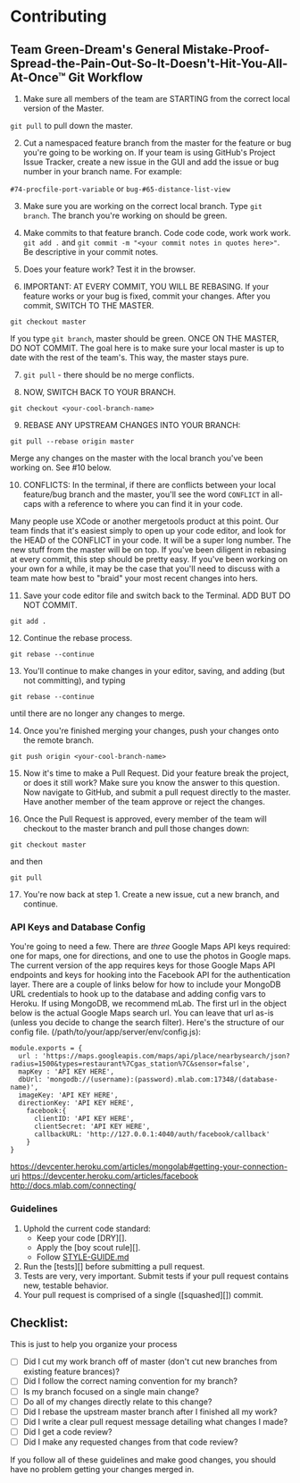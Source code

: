 # Contributing

## Team Green-Dream's General Mistake-Proof-Spread-the-Pain-Out-So-It-Doesn't-Hit-You-All-At-Once™ Git Workflow

1. Make sure all members of the team are STARTING from the correct local version of the Master. 

`git pull` to pull down the master. 

2. Cut a namespaced feature branch from the master for the feature or bug you're going to be working on. If your team is using GitHub's Project Issue Tracker, create a new issue in the GUI and add the issue or bug number in your branch name. For example: 

`#74-procfile-port-variable` or `bug-#65-distance-list-view`
  
3. Make sure you are working on the correct local branch. Type `git branch`. The branch you're working on should be green.

4. Make commits to that feature branch. Code code code, work work work. `git add .` and `git commit -m "<your commit notes in quotes here>"`. Be descriptive in your commit notes. 

5. Does your feature work? Test it in the browser. 

6. IMPORTANT: AT EVERY COMMIT, YOU WILL BE REBASING. If your feature works or your bug is fixed, commit your changes. After you commit, SWITCH TO THE MASTER. 

`git checkout master`

If you type `git branch`, master should be green. ONCE ON THE MASTER, DO NOT COMMIT. The goal here is to make sure your local master is up to date with the rest of the team's. This way, the master stays pure. 

7. `git pull` - there should be no merge conflicts.

8. NOW, SWITCH BACK TO YOUR BRANCH. 

`git checkout <your-cool-branch-name>`

9. REBASE ANY UPSTREAM CHANGES INTO YOUR BRANCH:

`git pull --rebase origin master`

Merge any changes on the master with the local branch you've been working on. See #10 below.

10. CONFLICTS: In the terminal, if there are conflicts between your local feature/bug branch and the master, you'll see the word `CONFLICT` in all-caps with a reference to where you can find it in your code.

Many people use XCode or another mergetools product at this point. Our team finds that it's easiest simply to open up your code editor, and look for the HEAD of the CONFLICT in your code. It will be a super long number. The new stuff from the master will be on top. If you've been diligent in rebasing at every commit, this step should be pretty easy. If you've been working on your own for a while, it may be the case that you'll need to discuss with a team mate how best to "braid" your most recent changes into hers.

11. Save your code editor file and switch back to the Terminal. ADD BUT DO NOT COMMIT.

`git add .`

12. Continue the rebase process.

`git rebase --continue`

13. You'll continue to make changes in your editor, saving, and adding (but not committing), and typing 

`git rebase --continue`

until there are no longer any changes to merge.

14. Once you're finished merging your changes, push your changes onto the remote branch.

`git push origin <your-cool-branch-name>`

15. Now it's time to make a Pull Request. Did your feature break the project, or does it still work? Make sure you know the answer to this question. Now navigate to GitHub, and submit a pull request directly to the master. Have another member of the team approve or reject the changes.

16. Once the Pull Request is approved, every member of the team will checkout to the master branch and pull those changes down:

`git checkout master`

and then

`git pull`

17. You're now back at step 1. Create a new issue, cut a new branch, and continue.

### API Keys and Database Config

You're going to need a few. There are *three* Google Maps API keys required: one for maps, one for directions, and one to use the photos in Google maps. The current version of the app requires keys for those Google Maps API endpoints and keys for hooking into the Facebook API for the authentication layer. There are a couple of links below for how to include your MongoDB URL credentials to hook up to the database and adding config vars to Heroku. If using MongoDB, we recommend mLab. The first url in the object below is the actual Google Maps search url. You can leave that url as-is (unless you decide to change the search filter). Here's the structure of our config file. (/path/to/your/app/server/env/config.js):

```
module.exports = {
  url : 'https://maps.googleapis.com/maps/api/place/nearbysearch/json?radius=1500&types=restaurant%7Cgas_station%7C&sensor=false',
  mapKey : 'API KEY HERE',
  dbUrl: 'mongodb://(username):(password).mlab.com:17348/(database-name)',
  imageKey: 'API KEY HERE',
  directionKey: 'API KEY HERE',
    facebook:{
      clientID: 'API KEY HERE',
      clientSecret: 'API KEY HERE',
      callbackURL: 'http://127.0.0.1:4040/auth/facebook/callback'
    }
}

```
https://devcenter.heroku.com/articles/mongolab#getting-your-connection-uri
https://devcenter.heroku.com/articles/facebook
http://docs.mlab.com/connecting/


### Guidelines

1. Uphold the current code standard:
    - Keep your code [DRY][].
    - Apply the [boy scout rule][].
    - Follow [STYLE-GUIDE.md](STYLE-GUIDE.md)
1. Run the [tests][] before submitting a pull request.
1. Tests are very, very important. Submit tests if your pull request contains
   new, testable behavior.
1. Your pull request is comprised of a single ([squashed][]) commit.

## Checklist:

This is just to help you organize your process

- [ ] Did I cut my work branch off of master (don't cut new branches from existing feature brances)?
- [ ] Did I follow the correct naming convention for my branch?
- [ ] Is my branch focused on a single main change?
 - [ ] Do all of my changes directly relate to this change?
- [ ] Did I rebase the upstream master branch after I finished all my
  work?
- [ ] Did I write a clear pull request message detailing what changes I made?
- [ ] Did I get a code review?
 - [ ] Did I make any requested changes from that code review?

If you follow all of these guidelines and make good changes, you should have
no problem getting your changes merged in.


<!-- Links -->
[style guide]: https://github.com/reactorcore/style-guide
[n-queens]: https://github.com/reactorcore/n-queens
[Underbar]: https://github.com/reactorcore/underbar
[curriculum workflow diagram]: http://i.imgur.com/p0e4tQK.png
[cons of merge]: https://f.cloud.github.com/assets/1577682/1458274/1391ac28-435e-11e3-88b6-69c85029c978.png
[Bookstrap]: https://github.com/reactorcore/bookstrap
[Taser]: https://github.com/reactorcore/bookstrap
[tools workflow diagram]: http://i.imgur.com/kzlrDj7.png
[Git Flow]: http://nvie.com/posts/a-successful-git-branching-model/
[GitHub Flow]: http://scottchacon.com/2011/08/31/github-flow.html
[Squash]: http://gitready.com/advanced/2009/02/10/squashing-commits-with-rebase.html
